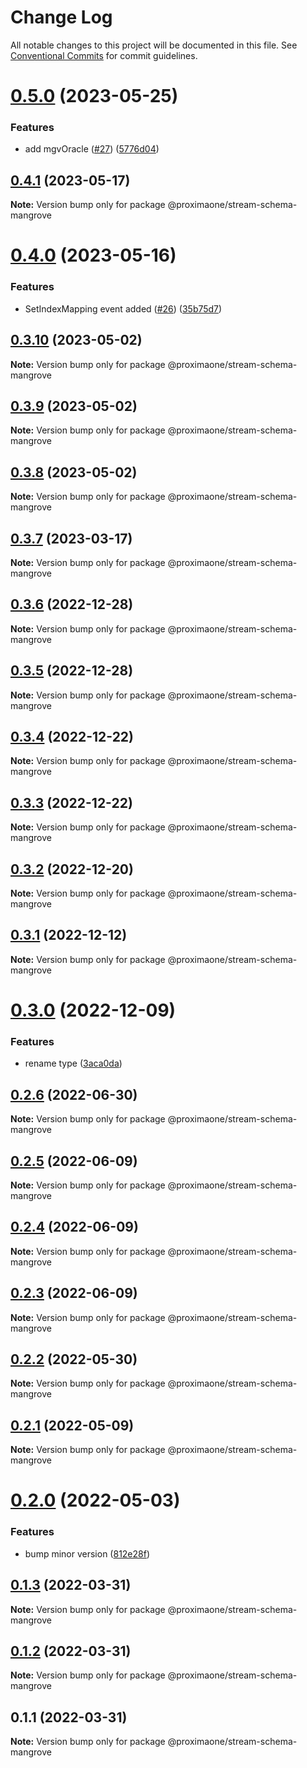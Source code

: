 # Change Log

All notable changes to this project will be documented in this file.
See [Conventional Commits](https://conventionalcommits.org) for commit guidelines.

# [0.5.0](https://github.com/proxima-one/stream-schemas/compare/@proximaone/stream-schema-mangrove@0.4.1...@proximaone/stream-schema-mangrove@0.5.0) (2023-05-25)


### Features

* add mgvOracle ([#27](https://github.com/proxima-one/stream-schemas/issues/27)) ([5776d04](https://github.com/proxima-one/stream-schemas/commit/5776d0497a4db8623f58e66fbbd49a33817d2edb))





## [0.4.1](https://github.com/proxima-one/stream-schemas/compare/@proximaone/stream-schema-mangrove@0.4.0...@proximaone/stream-schema-mangrove@0.4.1) (2023-05-17)

**Note:** Version bump only for package @proximaone/stream-schema-mangrove





# [0.4.0](https://github.com/proxima-one/stream-schemas/compare/@proximaone/stream-schema-mangrove@0.3.10...@proximaone/stream-schema-mangrove@0.4.0) (2023-05-16)


### Features

* SetIndexMapping event added ([#26](https://github.com/proxima-one/stream-schemas/issues/26)) ([35b75d7](https://github.com/proxima-one/stream-schemas/commit/35b75d7655d169afe0f3c5d9c6b6a52c77e5470d))





## [0.3.10](https://github.com/proxima-one/stream-schemas/compare/@proximaone/stream-schema-mangrove@0.3.9...@proximaone/stream-schema-mangrove@0.3.10) (2023-05-02)

**Note:** Version bump only for package @proximaone/stream-schema-mangrove





## [0.3.9](https://github.com/proxima-one/stream-schemas/compare/@proximaone/stream-schema-mangrove@0.3.8...@proximaone/stream-schema-mangrove@0.3.9) (2023-05-02)

**Note:** Version bump only for package @proximaone/stream-schema-mangrove





## [0.3.8](https://github.com/proxima-one/stream-schemas/compare/@proximaone/stream-schema-mangrove@0.3.7...@proximaone/stream-schema-mangrove@0.3.8) (2023-05-02)

**Note:** Version bump only for package @proximaone/stream-schema-mangrove





## [0.3.7](https://github.com/proxima-one/stream-schemas/compare/@proximaone/stream-schema-mangrove@0.3.6...@proximaone/stream-schema-mangrove@0.3.7) (2023-03-17)

**Note:** Version bump only for package @proximaone/stream-schema-mangrove





## [0.3.6](https://github.com/proxima-one/stream-schemas/compare/@proximaone/stream-schema-mangrove@0.3.4...@proximaone/stream-schema-mangrove@0.3.6) (2022-12-28)

**Note:** Version bump only for package @proximaone/stream-schema-mangrove





## [0.3.5](https://github.com/proxima-one/stream-schemas/compare/@proximaone/stream-schema-mangrove@0.3.4...@proximaone/stream-schema-mangrove@0.3.5) (2022-12-28)

**Note:** Version bump only for package @proximaone/stream-schema-mangrove





## [0.3.4](https://github.com/proxima-one/stream-schemas/compare/@proximaone/stream-schema-mangrove@0.3.3...@proximaone/stream-schema-mangrove@0.3.4) (2022-12-22)

**Note:** Version bump only for package @proximaone/stream-schema-mangrove





## [0.3.3](https://github.com/proxima-one/stream-schemas/compare/@proximaone/stream-schema-mangrove@0.3.2...@proximaone/stream-schema-mangrove@0.3.3) (2022-12-22)

**Note:** Version bump only for package @proximaone/stream-schema-mangrove





## [0.3.2](https://github.com/proxima-one/stream-schemas/compare/@proximaone/stream-schema-mangrove@0.3.1...@proximaone/stream-schema-mangrove@0.3.2) (2022-12-20)

**Note:** Version bump only for package @proximaone/stream-schema-mangrove





## [0.3.1](https://github.com/proxima-one/stream-schemas/compare/@proximaone/stream-schema-mangrove@0.3.0...@proximaone/stream-schema-mangrove@0.3.1) (2022-12-12)

**Note:** Version bump only for package @proximaone/stream-schema-mangrove





# [0.3.0](https://github.com/proxima-one/stream-schemas/compare/@proximaone/stream-schema-mangrove@0.2.6...@proximaone/stream-schema-mangrove@0.3.0) (2022-12-09)


### Features

* rename type ([3aca0da](https://github.com/proxima-one/stream-schemas/commit/3aca0dab78c1575acb47a6242c064c2aab997729))





## [0.2.6](https://github.com/proxima-one/stream-schemas/compare/@proximaone/stream-schema-mangrove@0.2.5...@proximaone/stream-schema-mangrove@0.2.6) (2022-06-30)

**Note:** Version bump only for package @proximaone/stream-schema-mangrove





## [0.2.5](https://github.com/proxima-one/stream-schemas/compare/@proximaone/stream-schema-mangrove@0.2.4...@proximaone/stream-schema-mangrove@0.2.5) (2022-06-09)

**Note:** Version bump only for package @proximaone/stream-schema-mangrove





## [0.2.4](https://github.com/proxima-one/stream-schemas/compare/@proximaone/stream-schema-mangrove@0.2.3...@proximaone/stream-schema-mangrove@0.2.4) (2022-06-09)

**Note:** Version bump only for package @proximaone/stream-schema-mangrove





## [0.2.3](https://github.com/proxima-one/stream-schemas/compare/@proximaone/stream-schema-mangrove@0.2.2...@proximaone/stream-schema-mangrove@0.2.3) (2022-06-09)

**Note:** Version bump only for package @proximaone/stream-schema-mangrove





## [0.2.2](https://github.com/proxima-one/stream-schemas/compare/@proximaone/stream-schema-mangrove@0.2.1...@proximaone/stream-schema-mangrove@0.2.2) (2022-05-30)

**Note:** Version bump only for package @proximaone/stream-schema-mangrove





## [0.2.1](https://github.com/proxima-one/stream-schemas/compare/@proximaone/stream-schema-mangrove@0.2.0...@proximaone/stream-schema-mangrove@0.2.1) (2022-05-09)

**Note:** Version bump only for package @proximaone/stream-schema-mangrove





# [0.2.0](https://github.com/proxima-one/stream-schemas/compare/@proximaone/stream-schema-mangrove@0.1.10...@proximaone/stream-schema-mangrove@0.2.0) (2022-05-03)


### Features

* bump minor version ([812e28f](https://github.com/proxima-one/stream-schemas/commit/812e28f9f1f610f70836f338a4dcd007944f2880))





## [0.1.3](https://github.com/proxima-one/proxima-npm/compare/@proximaone/stream-schema-mangrove@0.1.2...@proximaone/stream-schema-mangrove@0.1.3) (2022-03-31)

**Note:** Version bump only for package @proximaone/stream-schema-mangrove





## [0.1.2](https://github.com/proxima-one/proxima-npm/compare/@proximaone/stream-schema-mangrove@0.1.1...@proximaone/stream-schema-mangrove@0.1.2) (2022-03-31)

**Note:** Version bump only for package @proximaone/stream-schema-mangrove





## 0.1.1 (2022-03-31)

**Note:** Version bump only for package @proximaone/stream-schema-mangrove

